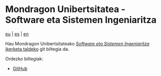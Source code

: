 # Mondragon Unibertsitatea - Software eta Sistemen Ingeniaritza

[eu](README.md) | [es](README.es.md) | [en](README.en.md)

Hau Mondragon Unibertsitateako [*Software eta Sistemen Ingeniaritza* ikerketa taldeko](https://www.mondragon.edu/eu/ikerketa-transferentzia/ingeniaritza-teknologia/ikerketa-transferentzia-taldeak/-/mu-inv-mapping/grupo/ingenieria-del-sw-y-sistemas) git biltegia da.

Ordezko biltegiak:

- [GitHub](https://github.com/mu-sse)